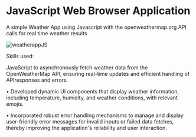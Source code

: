 # **JavaScript Web Browser Application**
A simple Weather App using Javascript with the openweathermap.org API calls for real time weather results

![weatherappJS](https://github.com/user-attachments/assets/3573130d-112a-42b4-bba5-7b292f7c9e0f)

Skills used:

JavaScript to asynchronously fetch weather data from the OpenWeatherMap API, ensuring real-time updates 
and efficient handling of APIresponses and errors.

• Developed dynamic UI components that display weather information, including temperature,
humidity, and weather conditions, with relevant emojis.

• Incorporated robust error handling mechanisms to manage and display user-friendly error
messages for invalid inputs or failed data fetches, thereby improving the application's reliability and
user interaction.
